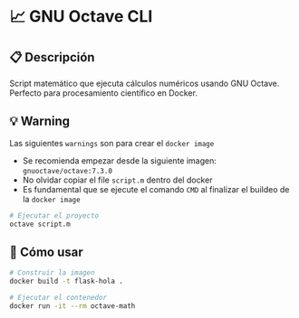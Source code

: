 # 📈 GNU Octave CLI

## 📋 Descripción
Script matemático que ejecuta cálculos numéricos usando GNU Octave. Perfecto para procesamiento científico en Docker.

## 💡 Warning
Las siguientes `warnings` son para crear el `docker image`
 * Se recomienda empezar desde la siguiente imagen: `gnuoctave/octave:7.3.0`
 * No olvidar copiar el file `script.m` dentro del docker
 * Es fundamental que se ejecute el comando `CMD` al finalizar el buildeo de la `docker image`
````bash
# Ejecutar el proyecto
octave script.m
````

## 🚀 Cómo usar
```bash
# Construir la imagen
docker build -t flask-hola .

# Ejecutar el contenedor
docker run -it --rm octave-math
